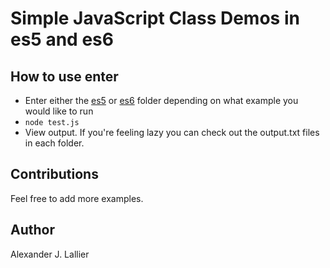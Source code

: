 # Simple JavaScript Class Demos in es5 and es6

## How to use enter

* Enter either the [es5](es5) or [es6](es6) folder depending on what example you would like to run
* `node test.js`
* View output. If you're feeling lazy you can check out the output.txt files in each folder.

## Contributions

Feel free to add more examples.

## Author

Alexander J. Lallier
